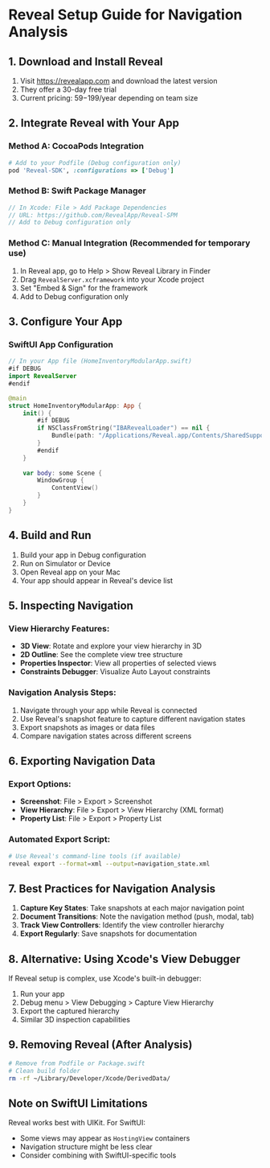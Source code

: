 # Reveal Setup Guide for Navigation Analysis

## 1. Download and Install Reveal

1. Visit https://revealapp.com and download the latest version
2. They offer a 30-day free trial
3. Current pricing: $59-$199/year depending on team size

## 2. Integrate Reveal with Your App

### Method A: CocoaPods Integration
```ruby
# Add to your Podfile (Debug configuration only)
pod 'Reveal-SDK', :configurations => ['Debug']
```

### Method B: Swift Package Manager
```swift
// In Xcode: File > Add Package Dependencies
// URL: https://github.com/RevealApp/Reveal-SPM
// Add to Debug configuration only
```

### Method C: Manual Integration (Recommended for temporary use)
1. In Reveal app, go to Help > Show Reveal Library in Finder
2. Drag `RevealServer.xcframework` into your Xcode project
3. Set "Embed & Sign" for the framework
4. Add to Debug configuration only

## 3. Configure Your App

### SwiftUI App Configuration
```swift
// In your App file (HomeInventoryModularApp.swift)
#if DEBUG
import RevealServer
#endif

@main
struct HomeInventoryModularApp: App {
    init() {
        #if DEBUG
        if NSClassFromString("IBARevealLoader") == nil {
            Bundle(path: "/Applications/Reveal.app/Contents/SharedSupport/iOS-Libraries/RevealServer.framework")?.load()
        }
        #endif
    }
    
    var body: some Scene {
        WindowGroup {
            ContentView()
        }
    }
}
```

## 4. Build and Run

1. Build your app in Debug configuration
2. Run on Simulator or Device
3. Open Reveal app on your Mac
4. Your app should appear in Reveal's device list

## 5. Inspecting Navigation

### View Hierarchy Features:
- **3D View**: Rotate and explore your view hierarchy in 3D
- **2D Outline**: See the complete view tree structure
- **Properties Inspector**: View all properties of selected views
- **Constraints Debugger**: Visualize Auto Layout constraints

### Navigation Analysis Steps:
1. Navigate through your app while Reveal is connected
2. Use Reveal's snapshot feature to capture different navigation states
3. Export snapshots as images or data files
4. Compare navigation states across different screens

## 6. Exporting Navigation Data

### Export Options:
- **Screenshot**: File > Export > Screenshot
- **View Hierarchy**: File > Export > View Hierarchy (XML format)
- **Property List**: File > Export > Property List

### Automated Export Script:
```bash
# Use Reveal's command-line tools (if available)
reveal export --format=xml --output=navigation_state.xml
```

## 7. Best Practices for Navigation Analysis

1. **Capture Key States**: Take snapshots at each major navigation point
2. **Document Transitions**: Note the navigation method (push, modal, tab)
3. **Track View Controllers**: Identify the view controller hierarchy
4. **Export Regularly**: Save snapshots for documentation

## 8. Alternative: Using Xcode's View Debugger

If Reveal setup is complex, use Xcode's built-in debugger:
1. Run your app
2. Debug menu > View Debugging > Capture View Hierarchy
3. Export the captured hierarchy
4. Similar 3D inspection capabilities

## 9. Removing Reveal (After Analysis)

```bash
# Remove from Podfile or Package.swift
# Clean build folder
rm -rf ~/Library/Developer/Xcode/DerivedData/
```

## Note on SwiftUI Limitations

Reveal works best with UIKit. For SwiftUI:
- Some views may appear as `HostingView` containers
- Navigation structure might be less clear
- Consider combining with SwiftUI-specific tools